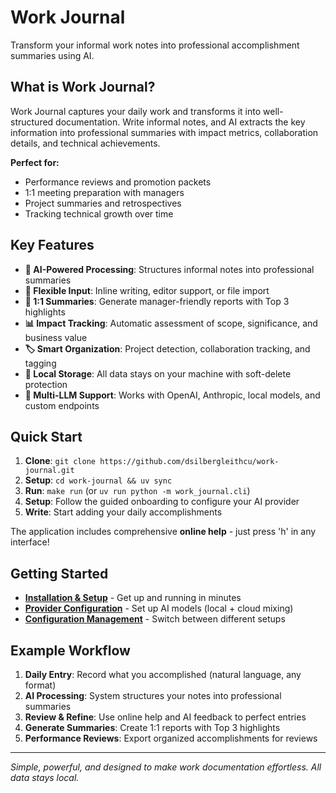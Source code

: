 # Work Journal

Transform your informal work notes into professional accomplishment summaries using AI.

## What is Work Journal?

Work Journal captures your daily work and transforms it into well-structured documentation. Write informal notes, and AI extracts the key information into professional summaries with impact metrics, collaboration details, and technical achievements.

**Perfect for:**

- Performance reviews and promotion packets
- 1:1 meeting preparation with managers
- Project summaries and retrospectives
- Tracking technical growth over time

## Key Features

- **🤖 AI-Powered Processing**: Structures informal notes into professional summaries
- **📝 Flexible Input**: Inline writing, editor support, or file import
- **🎯 1:1 Summaries**: Generate manager-friendly reports with Top 3 highlights
- **📊 Impact Tracking**: Automatic assessment of scope, significance, and business value
- **🏷️ Smart Organization**: Project detection, collaboration tracking, and tagging
- **💾 Local Storage**: All data stays on your machine with soft-delete protection
- **🔧 Multi-LLM Support**: Works with OpenAI, Anthropic, local models, and custom endpoints

## Quick Start

1. **Clone**: `git clone https://github.com/dsilbergleithcu/work-journal.git`
2. **Setup**: `cd work-journal && uv sync`
3. **Run**: `make run` (or `uv run python -m work_journal.cli`)
4. **Setup**: Follow the guided onboarding to configure your AI provider
5. **Write**: Start adding your daily accomplishments

The application includes comprehensive **online help** - just press 'h' in any interface!

## Getting Started

- **[Installation & Setup](getting-started.md)** - Get up and running in minutes
- **[Provider Configuration](providers.md)** - Set up AI models (local + cloud mixing)
- **[Configuration Management](configurations.md)** - Switch between different setups

## Example Workflow

1. **Daily Entry**: Record what you accomplished (natural language, any format)
2. **AI Processing**: System structures your notes into professional summaries
3. **Review & Refine**: Use online help and AI feedback to perfect entries
4. **Generate Summaries**: Create 1:1 reports with Top 3 highlights
5. **Performance Reviews**: Export organized accomplishments for reviews

---

*Simple, powerful, and designed to make work documentation effortless. All data stays local.*